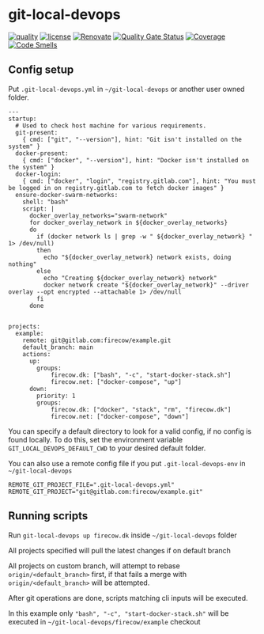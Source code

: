 # git-local-devops

[![quality](https://img.shields.io/github/workflow/status/firecow/git-local-devops/Quality)](https://github.com/firecow/git-local-devops/actions)
[![license](https://img.shields.io/github/license/firecow/git-local-devops)](https://npmjs.org/package/git-local-devops)
[![Renovate](https://img.shields.io/badge/renovate-enabled-brightgreen.svg)](https://renovatebot.com)
[![Quality Gate Status](https://sonarcloud.io/api/project_badges/measure?project=firecow_git-local-devops&metric=alert_status)](https://sonarcloud.io/dashboard?id=firecow_git-local-devops)
[![Coverage](https://sonarcloud.io/api/project_badges/measure?project=firecow_git-local-devops&metric=coverage)](https://sonarcloud.io/dashboard?id=firecow_git-local-devops)
[![Code Smells](https://sonarcloud.io/api/project_badges/measure?project=firecow_git-local-devops&metric=code_smells)](https://sonarcloud.io/dashboard?id=firecow_git-local-devops)

## Config setup

Put `.git-local-devops.yml` in `~/git-local-devops` or another user owned folder.
```
---
startup:
  # Used to check host machine for various requirements.
  git-present: 
    { cmd: ["git", "--version"], hint: "Git isn't installed on the system" }
  docker-present:
    { cmd: ["docker", "--version"], hint: "Docker isn't installed on the system" }
  docker-login:
    { cmd: ["docker", "login", "registry.gitlab.com"], hint: "You must be logged in on registry.gitlab.com to fetch docker images" }
  ensure-docker-swarm-networks:
    shell: "bash"
    script: |
      docker_overlay_networks="swarm-network"
      for docker_overlay_network in ${docker_overlay_networks}
      do
        if (docker network ls | grep -w " ${docker_overlay_network} " 1> /dev/null)
        then
          echo "${docker_overlay_network} network exists, doing nothing"
        else
          echo "Creating ${docker_overlay_network} network"
          docker network create "${docker_overlay_network}" --driver overlay --opt encrypted --attachable 1> /dev/null
        fi
      done


projects:
  example:
    remote: git@gitlab.com:firecow/example.git
    default_branch: main
    actions:
      up:
        groups:
            firecow.dk: ["bash", "-c", "start-docker-stack.sh"]
            firecow.net: ["docker-compose", "up"]
      down:
        priority: 1
        groups:
            firecow.dk: ["docker", "stack", "rm", "firecow.dk"]
            firecow.net: ["docker-compose", "down"]
```
You can specify a default directory to look for a valid config, if no config is found locally. To do this, set the environment variable `GIT_LOCAL_DEVOPS_DEFAULT_CWD` to your desired default folder.

You can also use a remote config file if you put `.git-local-devops-env` in `~/git-local-devops`

```
REMOTE_GIT_PROJECT_FILE=".git-local-devops.yml"
REMOTE_GIT_PROJECT="git@gitlab.com:firecow/example.git"
```

## Running scripts

Run `git-local-devops up firecow.dk` inside `~/git-local-devops` folder

All projects specified will pull the latest changes if on default branch

All projects on custom branch, will attempt to rebase `origin/<default_branch>` first, if that fails a merge with `origin/<default_branch>` will be attempted.

After git operations are done, scripts matching cli inputs will be executed.

In this example only `"bash", "-c", "start-docker-stack.sh"` will be executed in `~/git-local-devops/firecow/example` checkout

